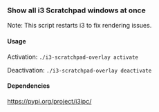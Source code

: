 ### Show all i3 Scratchpad windows at once

Note: This script restarts i3 to fix rendering issues.

#### Usage

Activation: `./i3-scratchpad-overlay activate`

Deactivation: `./i3-scratchpad-overlay deactivate`

#### Dependencies

https://pypi.org/project/i3ipc/